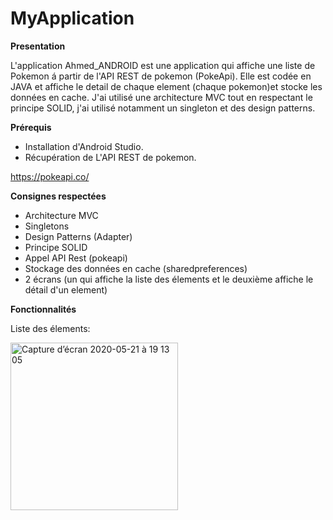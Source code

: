 # MyApplication

**Presentation**

L'application  Ahmed_ANDROID est une application qui affiche une liste de Pokemon á partir de l'API REST de pokemon (PokeApi). Elle est codée en JAVA et affiche le detail de chaque element (chaque pokemon)et stocke les données en cache.
J'ai utilisé une architecture MVC tout en respectant le principe SOLID, j'ai utilisé notamment un singleton et des design patterns.

**Prérequis** 

- Installation d'Android Studio.
- Récupération de L'API REST de pokemon.

https://pokeapi.co/ 

**Consignes respectées**

- Architecture MVC
- Singletons
- Design Patterns (Adapter)
- Principe SOLID
- Appel API Rest (pokeapi)
- Stockage des données en cache (sharedpreferences)
- 2 écrans (un qui affiche la liste des élements et le deuxième affiche le détail d'un element)

**Fonctionnalités**

Liste des élements:

<img width="268" alt="Capture d’écran 2020-05-21 à 19 13 05" src="https://user-images.githubusercontent.com/65745082/82760520-48f7c580-9df4-11ea-9426-29292e49b52c.png">
